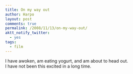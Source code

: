 ```yaml
---
title: On my way out
author: Harpo
layout: post
comments: true
permalink: /2008/11/13/on-my-way-out/
aktt_notify_twitter:
  - yes
tags:
  - film
---
```

I have awoken, am eating yogurt, and am about to head out.  
I have not been this excited in a long time.